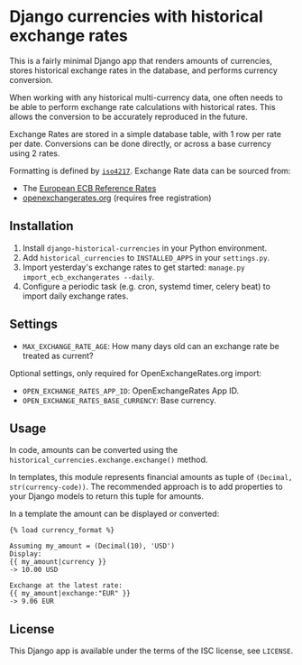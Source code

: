 # Django currencies with historical exchange rates

This is a fairly minimal Django app that renders amounts of currencies,
stores historical exchange rates in the database, and performs currency
conversion.

When working with any historical multi-currency data, one often needs to
be able to perform exchange rate calculations with historical rates.
This allows the conversion to be accurately reproduced in the future.

Exchange Rates are stored in a simple database table, with 1 row per
rate per date.
Conversions can be done directly, or across a base currency using 2
rates.

Formatting is defined by [`iso4217`](https://pypi.org/project/iso4217/).
Exchange Rate data can be sourced from:

* The [European ECB Reference Rates](https://www.ecb.europa.eu/stats/policy_and_exchange_rates/euro_reference_exchange_rates/html/index.en.html)
* [openexchangerates.org](https://openexchangerates.org/) (requires free
  registration)

## Installation

1. Install `django-historical-currencies` in your Python environment.
1. Add `historical_currencies` to `INSTALLED_APPS` in your
   `settings.py`.
1. Import yesterday's exchange rates to get started:
   `manage.py import_ecb_exchangerates --daily`.
1. Configure a periodic task (e.g. cron, systemd timer, celery beat) to
   import daily exchange rates.

## Settings

* `MAX_EXCHANGE_RATE_AGE`: How many days old can an exchange rate be
  treated as current?

Optional settings, only required for OpenExchangeRates.org import:

* `OPEN_EXCHANGE_RATES_APP_ID`: OpenExchangeRates App ID.
* `OPEN_EXCHANGE_RATES_BASE_CURRENCY`: Base currency.

## Usage

In code, amounts can be converted using the
`historical_currencies.exchange.exchange()` method.

In templates, this module represents financial amounts as tuple of
`(Decimal, str(currency-code))`. The recommended approach is to add
properties to your Django models to return this tuple for amounts.

In a template the amount can be displayed or converted:

```
{% load currency_format %}

Assuming my_amount = (Decimal(10), 'USD')
Display:
{{ my_amount|currency }}
-> 10.00 USD

Exchange at the latest rate:
{{ my_amount|exchange:"EUR" }}
-> 9.06 EUR
```

## License

This Django app is available under the terms of the ISC license, see
`LICENSE`.
